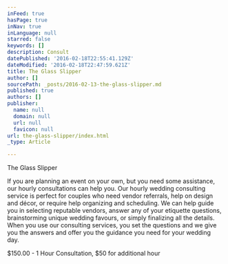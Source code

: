 ```yaml
---
inFeed: true
hasPage: true
inNav: true
inLanguage: null
starred: false
keywords: []
description: Consult
datePublished: '2016-02-18T22:55:41.129Z'
dateModified: '2016-02-18T22:47:59.621Z'
title: The Glass Slipper
author: []
sourcePath: _posts/2016-02-13-the-glass-slipper.md
published: true
authors: []
publisher:
  name: null
  domain: null
  url: null
  favicon: null
url: the-glass-slipper/index.html
_type: Article

---
```

The Glass Slipper

If you are planning an event on your own, but you need some assistance, our hourly consultations can help you.
Our hourly wedding consulting service is perfect for couples who need vendor referrals, help on design and décor, or require help organizing and scheduling. 
We can help guide you in selecting reputable vendors, answer any of your etiquette questions, brainstorming unique wedding favours, or simply finalizing all the details. When you use our consulting services, you set the questions and we give you the answers and offer you the guidance you need for your wedding day.

$150.00 - 1 Hour Consultation, $50 for additional hour